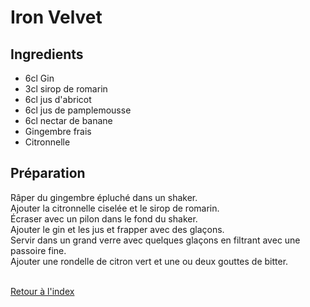 # Iron Velvet

## Ingredients

- 6cl Gin
- 3cl sirop de romarin
- 6cl jus d'abricot
- 6cl jus de pamplemousse
- 6cl nectar de banane
- Gingembre frais
- Citronnelle

## Préparation

Râper du gingembre épluché dans un shaker. \
Ajouter la citronnelle ciselée et le sirop de romarin. \
Écraser avec un pilon dans le fond du shaker. \
Ajouter le gin et les jus et frapper avec des glaçons. \
Servir dans un grand verre avec quelques glaçons en filtrant avec une passoire fine. \
Ajouter une rondelle de citron vert et une ou deux gouttes de bitter. 

 \
[Retour à l'index](../index.md)
